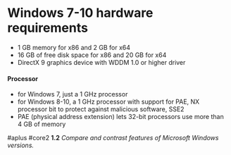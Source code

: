 # Windows 7-10 hardware requirements

- 1 GB memory for x86 and 2 GB for x64
- 16 GB of free disk space for x86 and 20 GB for x64
- DirectX 9 graphics device with WDDM 1.0 or higher driver

#### Processor

- for Windows 7, just a 1 GHz processor
- for Windows 8-10, a 1 GHz processor with support for PAE, NX processor bit to protect against malicious software, SSE2
- PAE (physical address extension) lets 32-bit processors use more than 4 GB of memory

#aplus #core2 **1.2** *Compare and contrast features of Microsoft Windows versions.*
